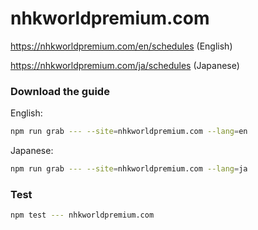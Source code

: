 # nhkworldpremium.com

https://nhkworldpremium.com/en/schedules (English)

https://nhkworldpremium.com/ja/schedules (Japanese)

### Download the guide

English:

```sh
npm run grab --- --site=nhkworldpremium.com --lang=en
```

Japanese:

```sh
npm run grab --- --site=nhkworldpremium.com --lang=ja
```

### Test

```sh
npm test --- nhkworldpremium.com
```

